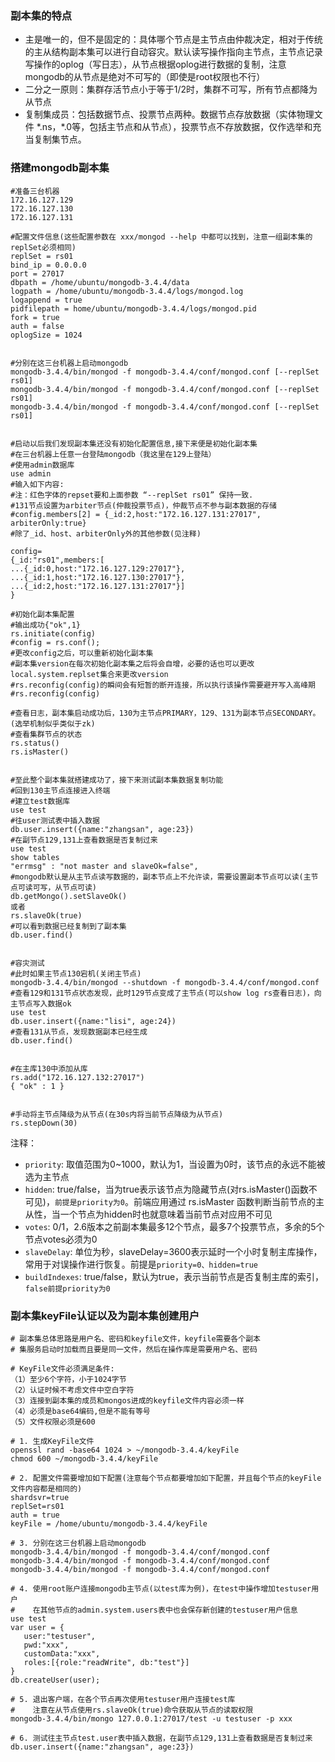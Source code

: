 ### 副本集的特点

* 主是唯一的，但不是固定的：具体哪个节点是主节点由仲裁决定，相对于传统的主从结构副本集可以进行自动容灾。默认读写操作指向主节点，主节点记录写操作的oplog（写日志），从节点根据oplog进行数据的复制，注意mongodb的从节点是绝对不可写的（即使是root权限也不行）
* 二分之一原则：集群存活节点小于等于1/2时，集群不可写，所有节点都降为从节点
* 复制集成员：包括数据节点、投票节点两种。数据节点存放数据（实体物理文件 \*.ns，\*.0等，包括主节点和从节点），投票节点不存放数据，仅作选举和充当复制集节点。



### 搭建mongodb副本集

```shell
#准备三台机器
172.16.127.129
172.16.127.130
172.16.127.131

#配置文件信息(这些配置参数在 xxx/mongod --help 中都可以找到，注意一组副本集的replSet必须相同)
replSet = rs01
bind_ip = 0.0.0.0
port = 27017
dbpath = /home/ubuntu/mongodb-3.4.4/data
logpath = /home/ubuntu/mongodb-3.4.4/logs/mongod.log
logappend = true
pidfilepath = home/ubuntu/mongodb-3.4.4/logs/mongod.pid
fork = true
auth = false
oplogSize = 1024


#分别在这三台机器上启动mongodb
mongodb-3.4.4/bin/mongod -f mongodb-3.4.4/conf/mongod.conf [--replSet rs01]
mongodb-3.4.4/bin/mongod -f mongodb-3.4.4/conf/mongod.conf [--replSet rs01]
mongodb-3.4.4/bin/mongod -f mongodb-3.4.4/conf/mongod.conf [--replSet rs01]


#启动以后我们发现副本集还没有初始化配置信息,接下来便是初始化副本集
#在三台机器上任意一台登陆mongodb（我这里在129上登陆）
#使用admin数据库
use admin
#输入如下内容:
#注：红色字体的repset要和上面参数 “--replSet rs01” 保持一致.
#131节点设置为arbiter节点(仲裁投票节点)，仲裁节点不参与副本数据的存储
#config.members[2] = {_id:2,host:"172.16.127.131:27017", arbiterOnly:true}
#除了_id、host、arbiterOnly外的其他参数(见注释)

config=
{_id:"rs01",members:[
...{_id:0,host:"172.16.127.129:27017"},
...{_id:1,host:"172.16.127.130:27017"},
...{_id:2,host:"172.16.127.131:27017"}]
}

#初始化副本集配置
#输出成功{"ok",1}
rs.initiate(config)
#config = rs.conf();
#更改config之后，可以重新初始化副本集
#副本集version在每次初始化副本集之后将会自增，必要的话也可以更改local.system.replset集合来更改version
#rs.reconfig(config)的瞬间会有短暂的断开连接，所以执行该操作需要避开写入高峰期
#rs.reconfig(config)

#查看日志，副本集启动成功后，130为主节点PRIMARY，129、131为副本节点SECONDARY。(选举机制似乎类似于zk)
#查看集群节点的状态
rs.status()
rs.isMaster()


#至此整个副本集就搭建成功了，接下来测试副本集数据复制功能
#回到130主节点连接进入终端
#建立test数据库
use test
#往user测试表中插入数据
db.user.insert({name:"zhangsan", age:23})
#在副节点129,131上查看数据是否复制过来
use test
show tables
"errmsg" : "not master and slaveOk=false",
#mongodb默认是从主节点读写数据的，副本节点上不允许读，需要设置副本节点可以读(主节点可读可写，从节点可读)
db.getMongo().setSlaveOk()
或者
rs.slaveOk(true)
#可以看到数据已经复制到了副本集
db.user.find()


#容灾测试
#此时如果主节点130宕机(关闭主节点)
mongodb-3.4.4/bin/mongod --shutdown -f mongodb-3.4.4/conf/mongod.conf
#查看129和131节点状态发现，此时129节点变成了主节点(可以show log rs查看日志)，向主节点写入数据ok
use test
db.user.insert({name:"lisi", age:24})
#查看131从节点，发现数据副本已经生成
db.user.find()


#在主库130中添加从库
rs.add("172.16.127.132:27017")
{ "ok" : 1 }


#手动将主节点降级为从节点(在30s内将当前节点降级为从节点)
rs.stepDown(30)
```

注释：

* `priority`: 取值范围为0~1000，默认为1，当设置为0时，该节点的永远不能被选为主节点
* `hidden`: true/false，当为true表示该节点为隐藏节点(对rs.isMaster()函数不可见)，`前提是priority为0`。前端应用通过 rs.isMaster 函数判断当前节点的主从性，当一个节点为hidden时也就意味着当前节点对应用不可见
* `votes`: 0/1，2.6版本之前副本集最多12个节点，最多7个投票节点，多余的5个节点votes必须为0
* `slaveDelay`: 单位为秒，slaveDelay=3600表示延时一个小时复制主库操作，常用于对误操作进行恢复。前提是`priority=0、hidden=true`
* `buildIndexes`: true/false，默认为true，表示当前节点是否复制主库的索引，`false前提priority为0`



### 副本集keyFile认证以及为副本集创建用户

 ```shell
# 副本集总体思路是用户名、密码和keyfile文件，keyfile需要各个副本
# 集服务启动时加载而且要是同一文件，然后在操作库是需要用户名、密码

# KeyFile文件必须满足条件:
（1）至少6个字符，小于1024字节
（2）认证时候不考虑文件中空白字符
（3）连接到副本集的成员和mongos进成的keyfile文件内容必须一样
（4）必须是base64编码,但是不能有等号
（5）文件权限必须是600

# 1. 生成KeyFile文件
openssl rand -base64 1024 > ~/mongodb-3.4.4/keyFile
chmod 600 ~/mongodb-3.4.4/keyFile

# 2. 配置文件需要增加如下配置(注意每个节点都要增加如下配置，并且每个节点的keyFile文件内容都是相同的)
shardsvr=true
replSet=rs01
auth = true
keyFile = /home/ubuntu/mongodb-3.4.4/keyFile

# 3. 分别在这三台机器上启动mongodb
mongodb-3.4.4/bin/mongod -f mongodb-3.4.4/conf/mongod.conf
mongodb-3.4.4/bin/mongod -f mongodb-3.4.4/conf/mongod.conf
mongodb-3.4.4/bin/mongod -f mongodb-3.4.4/conf/mongod.conf

# 4. 使用root账户连接mongodb主节点(以test库为例)，在test中操作增加testuser用户
#    在其他节点的admin.system.users表中也会保存新创建的testuser用户信息
use test
var user = {
	user:"testuser", 
 	pwd:"xxx",
 	customData:"xxx",
 	roles:[{role:"readWrite", db:"test"}]
}
db.createUser(user);

# 5. 退出客户端，在各个节点再次使用testuser用户连接test库
#    注意在从节点使用rs.slaveOk(true)命令获取从节点的读取权限
mongodb-3.4.4/bin/mongo 127.0.0.1:27017/test -u testuser -p xxx

# 6. 测试往主节点test.user表中插入数据，在副节点129,131上查看数据是否复制过来
db.user.insert({name:"zhangsan", age:23})
 ```

